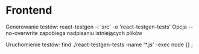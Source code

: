 Frontend
========

Generowanie testów:
  react-testgen -i 'src' -o 'react-testgen-tests'
Opcja
  --no-overwrite
zapobiega nadpisaniu istniejących plików

Uruchomienie testów:
  find ./react-testgen-tests -name '*.js' -exec node {} \;
